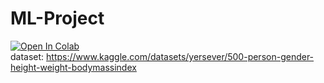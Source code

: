 # ML-Project
[![Open In Colab](https://colab.research.google.com/assets/colab-badge.svg)](https://colab.research.google.com/drive/1BvLkWU1MTp9JwG3UJKnMcDAqtbRx_55L?usp=sharing)
<br>
dataset: https://www.kaggle.com/datasets/yersever/500-person-gender-height-weight-bodymassindex
